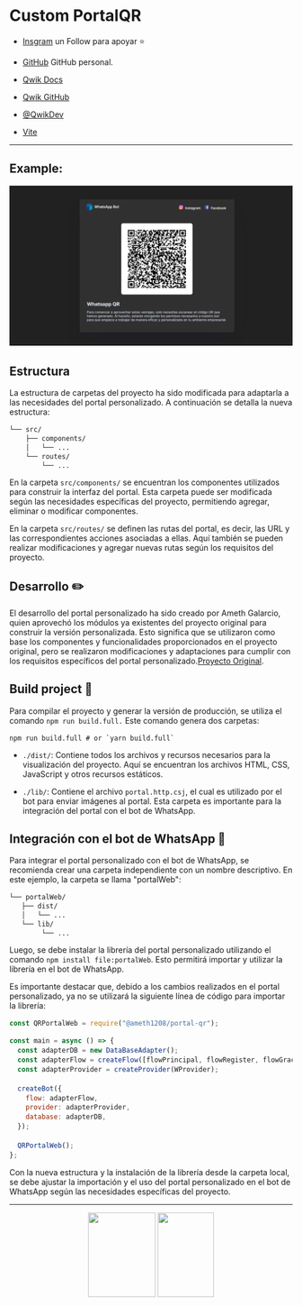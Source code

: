 # Custom PortalQR

- [Insgram](https://instagram.com/ameth12_08?igshid=NGExMmI2YTkyZg==) un Follow para apoyar ⭐

- [GitHub](https://github.com/Ameth1208/) GitHub personal.

- [Qwik Docs](https://qwik.builder.io/)

- [Qwik GitHub](https://github.com/BuilderIO/qwik)

- [@QwikDev](https://twitter.com/QwikDev)

- [Vite](https://vitejs.dev/)

---

## Example:

![](https://github.com/Ameth1208/PortalQR/blob/main/.github/webPortal.png)

## Estructura

La estructura de carpetas del proyecto ha sido modificada para adaptarla a las necesidades del portal personalizado. A continuación se detalla la nueva estructura:

```
└── src/
    ├── components/
    │   └── ...
    └── routes/
        └── ...
```

En la carpeta `src/components/` se encuentran los componentes utilizados para construir la interfaz del portal. Esta carpeta puede ser modificada según las necesidades específicas del proyecto, permitiendo agregar, eliminar o modificar componentes.

En la carpeta `src/routes/` se definen las rutas del portal, es decir, las URL y las correspondientes acciones asociadas a ellas. Aquí también se pueden realizar modificaciones y agregar nuevas rutas según los requisitos del proyecto.

## Desarrollo ✏️

El desarrollo del portal personalizado ha sido creado por Ameth Galarcio, quien aprovechó los módulos ya existentes del proyecto original para construir la versión personalizada. Esto significa que se utilizaron como base los componentes y funcionalidades proporcionados en el proyecto original, pero se realizaron modificaciones y adaptaciones para cumplir con los requisitos específicos del portal personalizado.[Proyecto Original](https://github.com/codigoencasa/bot-whatsapp). 

## Build project 🚀

Para compilar el proyecto y generar la versión de producción, se utiliza el comando `npm run build.full.` Este comando genera dos carpetas:

```shell
npm run build.full # or `yarn build.full`
```

- `./dist/`: Contiene todos los archivos y recursos necesarios para la visualización del proyecto. Aquí se encuentran los archivos HTML, CSS, JavaScript y otros recursos estáticos.

- `./lib/`: Contiene el archivo `portal.http.csj`, el cual es utilizado por el bot para enviar imágenes al portal. Esta carpeta es importante para la integración del portal con el bot de WhatsApp.

## Integración con el bot de WhatsApp 🔢

Para integrar el portal personalizado con el bot de WhatsApp, se recomienda crear una carpeta independiente con un nombre descriptivo. En este ejemplo, la carpeta se llama "portalWeb":

```
└── portalWeb/
   ├── dist/
   │   └── ...
   └── lib/
        └── ...
```

Luego, se debe instalar la librería del portal personalizado utilizando el comando `npm install file:portalWeb`. Esto permitirá importar y utilizar la librería en el bot de WhatsApp.

Es importante destacar que, debido a los cambios realizados en el portal personalizado, ya no se utilizará la siguiente línea de código para importar la librería:

```js
const QRPortalWeb = require("@ameth1208/portal-qr");
```

```js
const main = async () => {
  const adapterDB = new DataBaseAdapter();
  const adapterFlow = createFlow([flowPrincipal, flowRegister, flowGracias]);
  const adapterProvider = createProvider(WProvider);

  createBot({
    flow: adapterFlow,
    provider: adapterProvider,
    database: adapterDB,
  });

  QRPortalWeb();
};
```

Con la nueva estructura y la instalación de la librería desde la carpeta local, se debe ajustar la importación y el uso del portal personalizado en el bot de WhatsApp según las necesidades específicas del proyecto.

--- 

<p align="center" 
     >
   <img style={ width="120"; height="150"; object-fit: contain;} src="https://i.imgur.com/Oauef6t.png">
  <img style={ width="100"; height="150"; object-fit: contain;} src="https://gamma-studio-web.web.app/assets/gs3d.svg">

</p>
